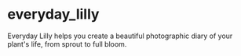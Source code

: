 # everyday_lilly
Everyday Lilly helps you create a beautiful photographic diary of your plant's life, from sprout to full bloom.
